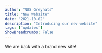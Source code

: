 ```yaml
---
author: "NUS Greyhats"
title: "New Website"
date: "2021-10-02"
description: "Introducing our new website"
tags: ["updates"]
ShowBreadcrumbs: False
---
```


We are back with a brand new site!

